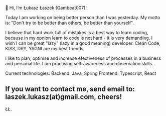👋 Hi, I’m Łukasz Łaszek (Gambeat007)!

Today I am working on being better person than I was yesterday. 
My motto is: "Don't try to be better than others, be better than yourself".

I believe that hard work full of mistakes is a best way to learn coding, 
because in my opnion learn to code is not hard - it is very demanding.
I wish I can be great "lazy" (lazy in a good meaning) developer. 
Clean Code, KISS, DRY, YAGNI are my best friends. 

I like to plan, optimse and increase efectiveness of processes in a business and personal life. 
I am practising self-awareness and observation skills.

Current technologies:
Backend: Java, Spring
Frontend: Typescript, React

If you want to contact me, send email to: laszek.lukasz(at)gmail.com,
cheers!
--
ŁŁ.

